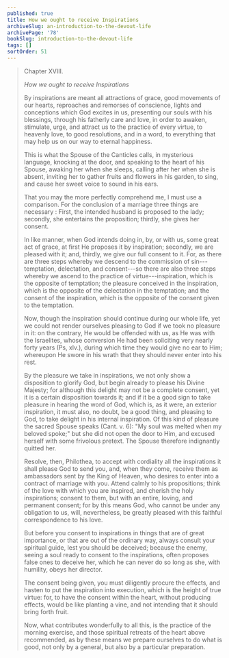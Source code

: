 ```yaml
---
published: true
title: How we ought to receive Inspirations
archiveSlug: an-introduction-to-the-devout-life
archivePage: '78'
bookSlug: introduction-to-the-devout-life
tags: []
sortOrder: 51
---
```


> Chapter XVIII.
>
> *How we ought to receive Inspirations*
>
> By inspirations are meant all attractions of grace, good movements of our hearts, reproaches and remorses of conscience, lights and conceptions which God excites in us, presenting our souls with his blessings, through his fatherly care and love, in order to awaken, stimulate, urge, and attract us to the practice of every virtue, to heavenly love, to good resolutions, and in a word, to everything that may help us on our way to eternal happiness.
>
> This is what the Spouse of the Canticles calls, in mysterious language, knocking at the door, and speaking to the heart of his Spouse, awaking her when she sleeps, calling after her when she is absent, inviting her to gather fruits and flowers in his garden, to sing, and cause her sweet voice to sound in his ears.
>
> That you may the more perfectly comprehend me, I must use a comparison. For the conclusion of a marriage three things are necessary : First, the intended husband is proposed to the lady; secondly, she entertains the proposition; thirdly, she gives her consent.
>
> In like manner, when God intends doing in, by, or with us, some great act of grace, at first He proposes it by inspiration; secondly, we are pleased with it; and, thirdly, we give our full consent to it. For, as there are three steps whereby we descend to the commission of sin---temptation, delectation, and consent---so there are also three steps whereby we ascend to the practice of virtue---inspiration, which is the opposite of temptation; the pleasure conceived in the inspiration, which is the opposite of the delectation in the temptation; and the consent of the inspiration, which is the opposite of the consent given to the temptation.
>
> Now, though the inspiration should continue during our whole life, yet we could not render ourselves pleasing to God if we took no pleasure in it: on the contrary, He would be offended with us, as He was with the Israelites, whose conversion He had been soliciting very nearly forty years (Ps, xlv.), during which time they would give no ear to Him; whereupon He swore in his wrath that they should never enter into his rest.
>
> By the pleasure we take in inspirations, we not only show a disposition to glorify God, but begin already to please his Divine Majesty; for although this delight may not be a complete consent, yet it is a certain disposition towards it; and if it be a good sign to take pleasure in hearing the word of God, which is, as it were, an exterior inspiration, it must also, no doubt, be a good thing, and pleasing to God, to take delight in his internal inspiration. Of this kind of pleasure the sacred Spouse speaks (Cant. v. 6): "My soul was melted when my beloved spoke;" but she did not open the door to Him, and excused herself with some frivolous pretext. The Spouse therefore indignantly quitted her.
>
> Resolve, then, Philothea, to accept with cordiality all the inspirations it shall please God to send you, and, when they come, receive them as ambassadors sent by the King of Heaven, who desires to enter into a contract of marriage with you. Attend calmly to his propositions; think of the love with which you are inspired, and cherish the holy inspirations; consent to them, but with an entire, loving, and permanent consent; for by this means God, who cannot be under any obligation to us, will, nevertheless, be greatly pleased with this faithful correspondence to his love.
>
> But before you consent to inspirations in things that are of great importance, or that are out of the ordinary way, always consult your spiritual guide, lest you should be deceived; because the enemy, seeing a soul ready to consent to the inspirations, often proposes false ones to deceive her, which he can never do so long as she, with humility, obeys her director.
>
> The consent being given, you must diligently procure the effects, and hasten to put the inspiration into execution, which is the height of true virtue: for, to have the consent within the heart, without producing effects, would be like planting a vine, and not intending that it should bring forth fruit.
>
> Now, what contributes wonderfully to all this, is the practice of the morning exercise, and those spiritual retreats of the heart above recommended, as by these means we prepare ourselves to do what is good, not only by a general, but also by a particular preparation.
